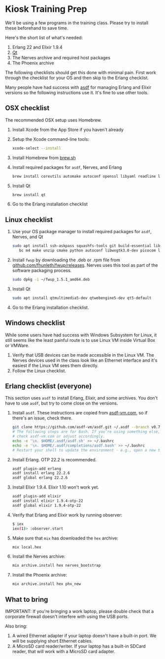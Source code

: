 # Kiosk Training Prep

We'll be using a few programs in the training class. Please try to install these
beforehand to save time.

Here's the short list of what's needed:

1. Erlang 22 and Elixir 1.9.4
2. [Qt](https://www.qt.io/)
3. The Nerves archive and required host packages
4. The Phoenix archive

The following checklists should get this done with minimal pain. First work
through the checklist for your OS and then skip to the Erlang checklist.

Many people have had success with [asdf](https://asdf-vm.com/) for managing
Erlang and Elixir versions so the following instructions use it. It's fine to
use other tools.

## OSX checklist

The recommended OSX setup uses Homebrew.

1. Install Xcode from the App Store if you haven't already
2. Setup the Xcode command-line tools:

    ```sh
    xcode-select --install
    ```

3. Install Homebrew from [brew.sh](https://brew.sh)
4. Install required packages for `asdf`, Nerves, and Erlang

    ```sh
    brew install coreutils automake autoconf openssl libyaml readline libtool fwup squashfs wxmac xz picocom
    ```

5. Install Qt

    ```sh
    brew install qt
    ```

6. Go to the Erlang installation checklist

## Linux checklist

1. Use your OS package manager to install required packages for `asdf`, Nerves,
   and Qt

    ```sh
    sudo apt install ssh-askpass squashfs-tools git build-essential libssl-dev libncurses5-dev \
       bc m4 make unzip cmake python autoconf libwxgtk3.0-dev picocom libmnl-dev
    ```

2. Install `fwup` by downloading the .deb or .rpm file from
   [github.com/fhunleth/fwup/releases](https://github.com/fhunleth/fwup/releases).
   Nerves uses this tool as part of the software packaging process.

   ```sh
   sudo dpkg -i ~/fwup_1.5.1_amd64.deb
   ```

3. Install Qt

   ```sh
   sudo apt install qtmultimedia5-dev qtwebengine5-dev qt5-default
   ```

4. Go to the Erlang installation checklist.

## Windows checklist

While some users have had success with Windows Subsystem for Linux, it still
seems like the least painful route is to use Linux VM inside Virtual Box or
VMWare.

1. Verify that USB devices can be made accessible in the Linux VM. The Nerves
   devices used in the class look like an Ethernet interface and it's easiest if
   the Linux VM sees them directly.
2. Follow the Linux checklist.

## Erlang checklist (everyone)

This section uses `asdf` to install Erlang, Elixir, and some archives. You don't
have to use `asdf`, but try to come close on the versions.

1. Install `asdf`. These instructions are copied from
   [asdf-vm.com](https://asdf-vm.com/#/core-manage-asdf-vm), so if there's an
   issue, check there.

    ```sh
    git clone https://github.com/asdf-vm/asdf.git ~/.asdf --branch v0.7.6
    # The following steps are for Bash. If you’re using something else,
    # check asdf-vm.com or adjust accordingly.
    echo -e '\n. $HOME/.asdf/asdf.sh' >> ~/.bashrc
    echo -e '\n. $HOME/.asdf/completions/asdf.bash' >> ~/.bashrc
    # Restart your shell to update the environment - e.g., open a new tab
    ```

2. Install Erlang. OTP 22.2 is recommended.

    ```sh
    asdf plugin-add erlang
    asdf install erlang 22.2.6
    asdf global erlang 22.2.6
    ```

3. Install Elixir 1.9.4. Elixir 1.10 won't work yet.

    ```sh
    asdf plugin-add elixir
    asdf install elixir 1.9.4-otp-22
    asdf global elixir 1.9.4-otp-22
    ```

4. Verify that Erlang and Elixir work by running observer:

    ```sh
    $ iex
    iex(1)> :observer.start
    ```

5. Make sure that `mix` has downloaded the `hex` archive:

   ```sh
   mix local.hex
   ```

6. Install the Nerves archive:

   ```sh
   mix archive.install hex nerves_bootstrap
   ```

7. Install the Phoenix archive:

   ```sh
   mix archive.install hex phx_new
   ```

## What to bring

IMPORTANT: If you're bringing a work laptop, please double check that a corporate firewall
doesn't interfere with using the USB ports.

Also bring:

1. A wired Ethernet adapter if your laptop doesn't have a built-in port. We will be supplying short Ethernet cables.
2. A MicroSD card reader/writer. If your laptop has a built-in SDCard reader, that will work with a MicroSD card adapter.
